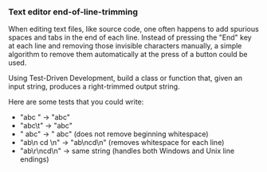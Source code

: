 ### Text editor end-of-line-trimming

When editing text files, like source code, one often happens to add spurious spaces and tabs in the end of each line. Instead of pressing the "End" key at each line and removing those invisible characters manually, a simple algorithm to remove them automatically at the press of a button could be used.

Using Test-Driven Development, build a class or function that, given an input string, produces a right-trimmed output string.

Here are some tests that you could write:

* "abc " -> "abc"
* "abc\t" -> "abc"
* "  abc" -> "  abc" (does not remove beginning whitespace)
* "ab\n cd \n" -> "ab\ncd\n" (removes whitespace for each line)
* "ab\r\ncd\n" -> same string (handles both Windows and Unix line endings)
